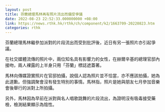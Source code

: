 ```yaml
---
layout: post
title: 芬蘭總理馬林再有照片流出而備受爭議
date: 2022-08-23 22:52:33.000000000 +08:00
link: https://news.rthk.hk/rthk/ch/component/k2/1663709-20220823.htm
categories: rthk
---
```


芬蘭總理馬林繼參加派對的片段流出而受到批評後，近日有另一張照片亦引起爭議。

在社交媒體流傳的照片中，兩位知名具有影響力的女性，在赫爾辛基的總理官邸內接吻，兩人裸露的上半身只用「芬蘭」標誌遮蓋著。

馬林向傳媒證實照片在官邸拍攝，說個人認為照片並不恰當，亦不應該拍攝，她為此道歉。但強調聚會沒有發生特別的事情。馬林指，照片是她與朋友七月參加音樂會後舉行的派對上所拍攝。

另外，馬林因為早前在派對與名人唱歌跳舞的片段流出，為證明沒有吸毒接受藥檢，檢測結果顯示為陰性。
